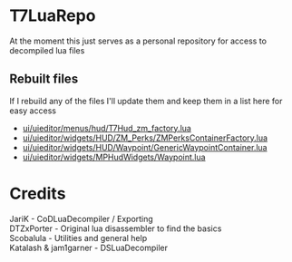 # T7LuaRepo
At the moment this just serves as a personal repository for access to decompiled lua files

## Rebuilt files
If I rebuild any of the files I'll update them and keep them in a list here for easy access

- [ui/uieditor/menus/hud/T7Hud_zm_factory.lua](https://github.com/KingslayerKyle/t7-lua/blob/main/Ship/ui/uieditor/menus/hud/T7Hud_zm_factory.lua)
- [ui/uieditor/widgets/HUD/ZM_Perks/ZMPerksContainerFactory.lua](https://github.com/KingslayerKyle/t7-lua/blob/main/Ship/ui/uieditor/widgets/HUD/ZM_Perks/ZMPerksContainerFactory.lua)
- [ui/uieditor/widgets/HUD/Waypoint/GenericWaypointContainer.lua](https://github.com/KingslayerKyle/t7-lua/blob/main/Ship/ui/uieditor/widgets/HUD/Waypoint/GenericWaypointContainer.lua)
- [ui/uieditor/widgets/MPHudWidgets/Waypoint.lua](https://github.com/KingslayerKyle/t7-lua/blob/main/Ship/ui/uieditor/widgets/MPHudWidgets/Waypoint.lua)

# Credits
JariK - CoDLuaDecompiler / Exporting\
DTZxPorter - Original lua disassembler to find the basics\
Scobalula - Utilities and general help\
Katalash & jam1garner - DSLuaDecompiler
